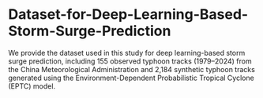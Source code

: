 # Dataset-for-Deep-Learning-Based-Storm-Surge-Prediction
We provide the dataset used in this study for deep learning-based storm surge prediction, including 155 observed typhoon tracks (1979–2024) from the China Meteorological Administration and 2,184 synthetic typhoon tracks generated using the Environment-Dependent Probabilistic Tropical Cyclone (EPTC) model.

